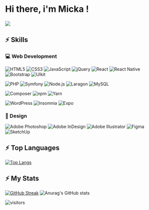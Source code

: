 # Hi there, i'm Micka !
<a href="https://www.linkedin.com/in/mickaël-murmann-3138a715" target="_blank"><img align=center src="https://img.shields.io/badge/LinkedIn-0077B5?style=for-the-badge&logo=linkedin&logoColor=white"></img></a>
<img src="https://hatscripts.github.io/circle-flags/flags/fr.svg" width="15">

## ⚡ Skills

### :computer: Web Development
![HTML5](https://img.shields.io/badge/html5-%23E34F26.svg?style=for-the-badge&logo=html5&logoColor=white)
![CSS3](https://img.shields.io/badge/css3-%231572B6.svg?style=for-the-badge&logo=css3&logoColor=white)
![JavaScript](https://img.shields.io/badge/javascript-%23323330.svg?style=for-the-badge&logo=javascript&logoColor=%23F7DF1E)
![jQuery](https://img.shields.io/badge/jquery-%230769AD.svg?style=for-the-badge&logo=jquery&logoColor=white)
![React](https://img.shields.io/static/v1?style=for-the-badge&message=React&color=222222&logo=React&logoColor=61DAFB&label=)
![React Native](https://img.shields.io/badge/react_native-%2320232a.svg?style=for-the-badge&logo=react&logoColor=%2361DAFB)
![Bootstrap](https://img.shields.io/badge/bootstrap-%23563D7C.svg?style=for-the-badge&logo=bootstrap&logoColor=white)
![UIkit](https://img.shields.io/static/v1?style=for-the-badge&message=UIkit&color=2396F3&logo=UIkit&logoColor=FFFFFF&label=)

![PHP](https://img.shields.io/badge/php-%23777BB4.svg?style=for-the-badge&logo=php&logoColor=white)
![Symfony](https://img.shields.io/badge/symfony-%23000000.svg?style=for-the-badge&logo=symfony&logoColor=white)
![Node.js](https://img.shields.io/static/v1?style=for-the-badge&message=Node.js&color=339933&logo=Node.js&logoColor=FFFFFF&label=)
![Laragon](https://img.shields.io/static/v1?style=for-the-badge&message=Laragon&color=0E83CD&logo=Laragon&logoColor=FFFFFF&label=)
![MySQL](https://img.shields.io/static/v1?style=for-the-badge&message=MySQL&color=4479A1&logo=MySQL&logoColor=FFFFFF&label=)

![Composer](https://img.shields.io/static/v1?style=for-the-badge&message=Composer&color=885630&logo=Composer&logoColor=FFFFFF&label=)
![npm](https://img.shields.io/static/v1?style=for-the-badge&message=npm&color=CB3837&logo=npm&logoColor=FFFFFF&label=)
![Yarn](https://img.shields.io/static/v1?style=for-the-badge&message=Yarn&color=2C8EBB&logo=Yarn&logoColor=FFFFFF&label=)

![WordPress](https://img.shields.io/static/v1?style=for-the-badge&message=WordPress&color=21759B&logo=WordPress&logoColor=FFFFFF&label=)
![Insomnia](https://img.shields.io/static/v1?style=for-the-badge&message=Insomnia&color=4000BF&logo=Insomnia&logoColor=FFFFFF&label=)
![Expo](https://img.shields.io/static/v1?style=for-the-badge&message=Expo&color=000020&logo=Expo&logoColor=FFFFFF&label=)

### :art: Design
![Adobe Photoshop](https://img.shields.io/static/v1?style=for-the-badge&message=Adobe+Photoshop&color=31A8FF&logo=Adobe+Photoshop&logoColor=FFFFFF&label=)
![Adobe InDesign](https://img.shields.io/static/v1?style=for-the-badge&message=Adobe+InDesign&color=FF3366&logo=Adobe+InDesign&logoColor=FFFFFF&label=)
![Adobe Illustrator](https://img.shields.io/static/v1?style=for-the-badge&message=Adobe+Illustrator&color=222222&logo=Adobe+Illustrator&logoColor=FF9A00&label=)
![Figma](https://img.shields.io/static/v1?style=for-the-badge&message=Figma&color=F24E1E&logo=Figma&logoColor=FFFFFF&label=)
![SketchUp](https://img.shields.io/static/v1?style=for-the-badge&message=SketchUp&color=005F9E&logo=SketchUp&logoColor=FFFFFF&label=)

## ⚡ Top Languages
[![Top Langs](https://github-readme-stats.vercel.app/api/top-langs/?username=mikeheul&layout=compact&theme=onedark&hide_border=true)](https://github.com/anuraghazra/github-readme-stats)

## ⚡ My Stats
[![GitHub Streak](http://github-readme-streak-stats.herokuapp.com?user=mikeheul&theme=monokai-metallian&hide_border=true)](https://git.io/streak-stats)
![Anurag's GitHub stats](https://github-readme-stats.vercel.app/api?username=mikeheul&show_icons=true&theme=onedark&hide_border=true)

![visitors](https://visitor-badge.glitch.me/badge?page_id=mikeheul)

<!--
**mikeheul/mikeheul** is a ✨ _special_ ✨ repository because its `README.md` (this file) appears on your GitHub profile.

Here are some ideas to get you started:

- 🔭 I’m currently working on ...
- 🌱 I’m currently learning ...
- 👯 I’m looking to collaborate on ...
- 🤔 I’m looking for help with ...
- 💬 Ask me about ...
- 📫 How to reach me: ...
- 😄 Pronouns: ...
- ⚡ Fun fact: ...
-->

